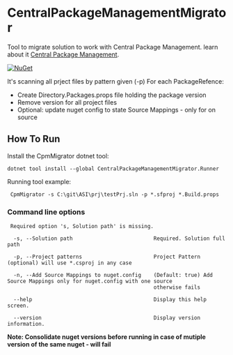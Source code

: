 # CentralPackageManagementMigrator
Tool to migrate solution to work with Central Package Management.
learn about it [Central Package Management](https://learn.microsoft.com/en-us/nuget/consume-packages/central-package-management).



 [![NuGet](https://img.shields.io/nuget/v/CentralPackageManagementMigrator.Runner.svg)](https://www.nuget.org/packages/CentralPackageManagementMigrator.Runner/)

It's scanning all prject files by pattern given (-p)
For each PackageRefence:
* Create Directory.Packages.props file holding the package version
* Remove version for all project files
* Optional: update nuget config to state Source Mappings - only for on source  


## How To Run
Install the CpmMigrator dotnet tool:
```
dotnet tool install --global CentralPackageManagementMigrator.Runner
```
Running tool example:
```
 CpmMigrator -s C:\git\ASI\prj\testPrj.sln -p *.sfproj *.Build.props
```

### Command line options
```
 Required option 's, Solution path' is missing.

  -s, --Solution path                          Required. Solution full path

  -p, --Project patterns                       Project Pattern (optional) will use *.csproj in any case

  -n, --Add Source Mappings to nuget.config    (Default: true) Add Source Mappings only for nuget.config with one source
                                               otherwise fails

  --help                                       Display this help screen.

  --version                                    Display version information.

```

**Note: Consolidate nuget versions before running in case of mutiple version of the same nuget - will fail**